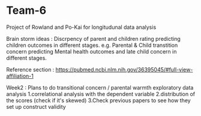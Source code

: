 # Team-6
Project of Rowland and Po-Kai for longitudunal data analysis 

Brain storm ideas : Discrpency of parent and children rating predicting children outcomes in different stages. e.g. Parental & Child transtition concern predicting Mental health outcomes and late child concern in different stages.

Reference section :
https://pubmed.ncbi.nlm.nih.gov/36395045/#full-view-affiliation-1

Week2 : 
Plans to do transitional concern / parental warmth exploratory data analysis
1.correlational analysis with the dependent variable
2.distribution of the scores (check if it's skewed)
3.Check previous papers to see how they set up construct validity

